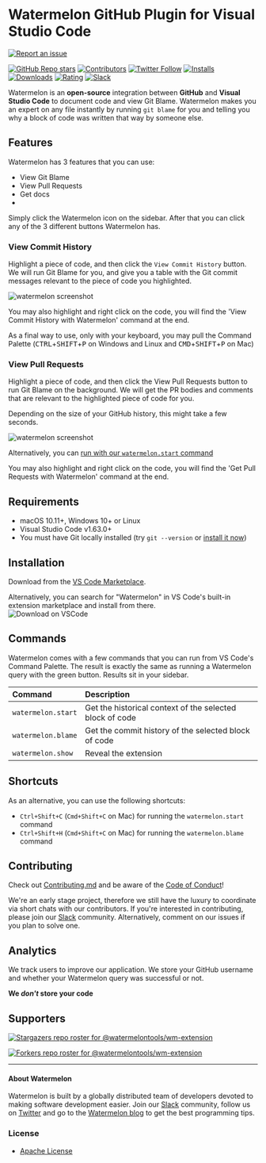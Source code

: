 # Watermelon GitHub Plugin for Visual Studio Code

[![Report an issue](https://img.shields.io/badge/-Report%20an%20issue-critical)](https://github.com/watermelontools/wm-extension/issues)

[![GitHub Repo stars](https://img.shields.io/github/stars/watermelontools/wm-extension?style=flat-square)](https://github.com/watermelontools/wm-extension/stargazers)
[![Contributors](https://img.shields.io/github/contributors/watermelontools/wm-extension?style=flat-square)](https://github.com/watermelontools/wm-extension/graphs/contributors)
[![Twitter Follow](https://img.shields.io/twitter/follow/WatermelonTools?style=flat-square)](https://twitter.com/intent/follow?screen_name=WatermelonTools)
[![Installs](https://img.shields.io/visual-studio-marketplace/i/WatermelonTools.watermelon-tools?style=flat-square)](https://marketplace.visualstudio.com/items?itemName=WatermelonTools.watermelon-tools&ssr=false)
[![Downloads](https://img.shields.io/visual-studio-marketplace/d/WatermelonTools.watermelon-tools?style=flat-square)](https://marketplace.visualstudio.com/items?itemName=WatermelonTools.watermelon-tools&ssr=false)
[![Rating](https://img.shields.io/visual-studio-marketplace/r/WatermelonTools.watermelon-tools?style=flat-square)](https://marketplace.visualstudio.com/items?itemName=WatermelonTools.watermelon-tools&ssr=false#review-details)
[![Slack](https://img.shields.io/badge/Slack%20Community-Watermelon-brightgreen)](https://join.slack.com/t/watermelonusers/shared_invite/zt-15bjnr3rm-uoz8QMb1HMVB4Qywvq94~Q)

Watermelon is an **open-source** integration between **GitHub** and **Visual Studio Code** to document code and view Git Blame. Watermelon makes you an expert on any file instantly by running `git blame` for you and telling you why a block of code was written that way by someone else.

## Features

Watermelon has 3 features that you can use:

- View Git Blame
- View Pull Requests
- Get docs
- 
Simply click the Watermelon icon on the sidebar. After that you can click any of the 3 different buttons Watermelon has.

### View Commit History

Highlight a piece of code, and then click the `View Commit History` button. We will run Git Blame for you, and give you a table with the Git commit messages relevant to the piece of code you highlighted.

![watermelon screenshot](https://github.com/watermelontools/wm-extension/blob/dev/viewGitBlame.gif?raw=true)

You may also highlight and right click on the code, you will find the 'View Commit History with Watermelon' command at the end.

As a final way to use, only with your keyboard, you may pull the Command Palette (<kbd>CTRL</kbd>+<kbd>SHIFT</kbd>+<kbd>P</kbd> on Windows and Linux and <kbd>CMD</kbd>+<kbd>SHIFT</kbd>+<kbd>P</kbd> on Mac)
### View Pull Requests

Highlight a piece of code, and then click the View Pull Requests button to run Git Blame on the background. We will get the PR bodies and comments that are relevant to the highlighted piece of code for you.

Depending on the size of your GitHub history, this might take a few seconds.

![watermelon screenshot](https://github.com/watermelontools/wm-extension/blob/dev/viewPRs.gif?raw=true)

Alternatively, you can <a href="https://github.com/watermelontools/wm-extension#commands">run with our `watermelon.start` command</a>

You may also highlight and right click on the code, you will find the 'Get Pull Requests with Watermelon' command at the end.

## Requirements

- macOS 10.11+, Windows 10+ or Linux
- Visual Studio Code v1.63.0+
- You must have Git locally installed (try `git --version` or [install it now](https://git-scm.com/book/en/v2/Getting-Started-Installing-Git))

## Installation

Download from the [VS Code Marketplace](https://marketplace.visualstudio.com/items?itemName=WatermelonTools.watermelon-tools).

Alternatively, you can search for "Watermelon" in VS Code's built-in extension marketplace and install from there.  
![Download on VSCode](https://user-images.githubusercontent.com/11527621/162223094-ee24a53e-7a32-49eb-ac74-d1ab4f886d11.png)

## Commands

Watermelon comes with a few commands that you can run from VS Code's Command Palette. The result is exactly the same as running a Watermelon query with the green button. Results sit in your sidebar.

| Command            | Description                                              |
| :----------------- | :------------------------------------------------------- |
| `watermelon.start` | Get the historical context of the selected block of code |
| `watermelon.blame` | Get the commit history of the selected block of code     |
| `watermelon.show` | Reveal the extension     |

## Shortcuts

As an alternative, you can use the following shortcuts:

- `Ctrl+Shift+C` (`Cmd+Shift+C` on Mac) for running the `watermelon.start` command
- `Ctrl+Shift+H` (`Cmd+Shift+C` on Mac) for running the `watermelon.blame` command

## Contributing

Check out [Contributing.md](CONTRIBUTING.md) and be aware of the [Code of Conduct](CODE_OF_CONDUCT.md)!

We're an early stage project, therefore we still have the luxury to coordinate via short chats with our contributors. If you're interested in contributing, please join our [Slack](https://join.slack.com/t/watermelonusers/shared_invite/zt-15bjnr3rm-uoz8QMb1HMVB4Qywvq94~Q) community.
Alternatively, comment on our issues if you plan to solve one.

## Analytics

We track users to improve our application. We store your GitHub username and whether your Watermelon query was successful or not.

**We _don't_ store your code**

## Supporters

[![Stargazers repo roster for @watermelontools/wm-extension](https://reporoster.com/stars/dark/watermelontools/wm-extension)](https://github.com/watermelontools/wm-extension/stargazers)

[![Forkers repo roster for @watermelontools/wm-extension](https://reporoster.com/forks/dark/watermelontools/wm-extension)](https://github.com/watermelontools/wm-extension/network/members)

---

#### About Watermelon

Watermelon is built by a globally distributed team of developers devoted to making software development easier. Join our [Slack](https://join.slack.com/t/watermelonusers/shared_invite/zt-15bjnr3rm-uoz8QMb1HMVB4Qywvq94~Q) community, follow us on [Twitter](https://twitter.com/WatermelonTools) and go to the [Watermelon blog](https://watermelon.tools/blog/blog) to get the best programming tips.

### License

- [Apache License](license.md)
